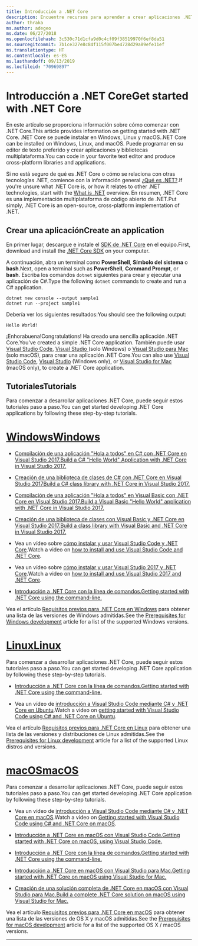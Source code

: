 ```yaml
---
title: Introducción a .NET Core
description: Encuentre recursos para aprender a crear aplicaciones .NET Core en Windows, Linux y macOS.
author: thraka
ms.author: adegeo
ms.date: 06/27/2018
ms.openlocfilehash: 3c530c71d1cfa9d0c4cf09f38519970f6ef8da51
ms.sourcegitcommit: 7b1ce327e8c84f115f007be4728d29a89efe11ef
ms.translationtype: HT
ms.contentlocale: es-ES
ms.lasthandoff: 09/13/2019
ms.locfileid: "70969897"
---
```

# <a name="get-started-with-net-core"></a><span data-ttu-id="ccd89-103">Introducción a .NET Core</span><span class="sxs-lookup"><span data-stu-id="ccd89-103">Get started with .NET Core</span></span>

<span data-ttu-id="ccd89-104">En este artículo se proporciona información sobre cómo comenzar con .NET Core.</span><span class="sxs-lookup"><span data-stu-id="ccd89-104">This article provides information on getting started with .NET Core.</span></span> <span data-ttu-id="ccd89-105">.NET Core se puede instalar en Windows, Linux y macOS.</span><span class="sxs-lookup"><span data-stu-id="ccd89-105">.NET Core can be installed on Windows, Linux, and macOS.</span></span> <span data-ttu-id="ccd89-106">Puede programar en su editor de texto preferido y crear aplicaciones y bibliotecas multiplataforma.</span><span class="sxs-lookup"><span data-stu-id="ccd89-106">You can code in your favorite text editor and produce cross-platform libraries and applications.</span></span> 

<span data-ttu-id="ccd89-107">Si no está seguro de qué es .NET Core o cómo se relaciona con otras tecnologías .NET, comience con la información general [¿Qué es .NET?](https://dotnet.microsoft.com/learn/dotnet/what-is-dotnet).</span><span class="sxs-lookup"><span data-stu-id="ccd89-107">If you're unsure what .NET Core is, or how it relates to other .NET technologies, start with the [What is .NET](https://dotnet.microsoft.com/learn/dotnet/what-is-dotnet) overview.</span></span> <span data-ttu-id="ccd89-108">En resumen, .NET Core es una implementación multiplataforma de código abierto de .NET.</span><span class="sxs-lookup"><span data-stu-id="ccd89-108">Put simply, .NET Core is an open-source, cross-platform implementation of .NET.</span></span>

## <a name="create-an-application"></a><span data-ttu-id="ccd89-109">Crear una aplicación</span><span class="sxs-lookup"><span data-stu-id="ccd89-109">Create an application</span></span>

<span data-ttu-id="ccd89-110">En primer lugar, descargue e instale el [SDK de .NET Core](https://dotnet.microsoft.com/download) en el equipo.</span><span class="sxs-lookup"><span data-stu-id="ccd89-110">First, download and install the [.NET Core SDK](https://dotnet.microsoft.com/download) on your computer.</span></span>

<span data-ttu-id="ccd89-111">A continuación, abra un terminal como **PowerShell**, **Símbolo del sistema** o **bash**.</span><span class="sxs-lookup"><span data-stu-id="ccd89-111">Next, open a terminal such as **PowerShell**, **Command Prompt**, or **bash**.</span></span> <span data-ttu-id="ccd89-112">Escriba los comandos `dotnet` siguientes para crear y ejecutar una aplicación de C#.</span><span class="sxs-lookup"><span data-stu-id="ccd89-112">Type the following `dotnet` commands to create and run a C# application.</span></span>

```console
dotnet new console --output sample1
dotnet run --project sample1
```

<span data-ttu-id="ccd89-113">Debería ver los siguientes resultados:</span><span class="sxs-lookup"><span data-stu-id="ccd89-113">You should see the following output:</span></span>

```console
Hello World!
```

<span data-ttu-id="ccd89-114">¡Enhorabuena!</span><span class="sxs-lookup"><span data-stu-id="ccd89-114">Congratulations!</span></span> <span data-ttu-id="ccd89-115">Ha creado una sencilla aplicación .NET Core.</span><span class="sxs-lookup"><span data-stu-id="ccd89-115">You've created a simple .NET Core application.</span></span> <span data-ttu-id="ccd89-116">También puede usar [Visual Studio Code](tutorials/with-visual-studio-code.md), [Visual Studio ](tutorials/with-visual-studio.md) (solo Windows) o [Visual Studio para Mac](tutorials/using-on-mac-vs.md) (solo macOS), para crear una aplicación .NET Core.</span><span class="sxs-lookup"><span data-stu-id="ccd89-116">You can also use [Visual Studio Code](tutorials/with-visual-studio-code.md), [Visual Studio](tutorials/with-visual-studio.md) (Windows only), or [Visual Studio for Mac](tutorials/using-on-mac-vs.md) (macOS only), to create a .NET Core application.</span></span>

## <a name="tutorials"></a><span data-ttu-id="ccd89-117">Tutoriales</span><span class="sxs-lookup"><span data-stu-id="ccd89-117">Tutorials</span></span>

<span data-ttu-id="ccd89-118">Para comenzar a desarrollar aplicaciones .NET Core, puede seguir estos tutoriales paso a paso.</span><span class="sxs-lookup"><span data-stu-id="ccd89-118">You can get started developing .NET Core applications by following these step-by-step tutorials.</span></span>

<!-- markdownlint-disable MD025 -->

# <a name="windowstabwindows"></a>[<span data-ttu-id="ccd89-119">Windows</span><span class="sxs-lookup"><span data-stu-id="ccd89-119">Windows</span></span>](#tab/windows)

* [<span data-ttu-id="ccd89-120">Compilación de una aplicación "Hola a todos" en C# con .NET Core en Visual Studio 2017.</span><span class="sxs-lookup"><span data-stu-id="ccd89-120">Build a C# "Hello World" Application with .NET Core in Visual Studio 2017.</span></span>](./tutorials/with-visual-studio.md)

* [<span data-ttu-id="ccd89-121">Creación de una biblioteca de clases de C# con .NET Core en Visual Studio 2017</span><span class="sxs-lookup"><span data-stu-id="ccd89-121">Build a C# class library with .NET Core in Visual Studio 2017.</span></span>](./tutorials/library-with-visual-studio.md)

* [<span data-ttu-id="ccd89-122">Compilación de una aplicación "Hola a todos" en Visual Basic con .NET Core en Visual Studio 2017.</span><span class="sxs-lookup"><span data-stu-id="ccd89-122">Build a Visual Basic "Hello World" application with .NET Core in Visual Studio 2017.</span></span>](./tutorials/vb-with-visual-studio.md)

* [<span data-ttu-id="ccd89-123">Creación de una biblioteca de clases con Visual Basic y .NET Core en Visual Studio 2017.</span><span class="sxs-lookup"><span data-stu-id="ccd89-123">Build a class library with Visual Basic and .NET Core in Visual Studio 2017.</span></span>](./tutorials/vb-library-with-visual-studio.md)  

* <span data-ttu-id="ccd89-124">Vea un vídeo sobre [cómo instalar y usar Visual Studio Code y .NET Core](https://channel9.msdn.com/Blogs/dotnet/Get-started-with-VS-Code-using-CSharp-and-NET-Core/).</span><span class="sxs-lookup"><span data-stu-id="ccd89-124">Watch a video on [how to install and use Visual Studio Code and .NET Core](https://channel9.msdn.com/Blogs/dotnet/Get-started-with-VS-Code-using-CSharp-and-NET-Core/).</span></span>

* <span data-ttu-id="ccd89-125">Vea un vídeo sobre [cómo instalar y usar Visual Studio 2017 y .NET Core](https://channel9.msdn.com/Blogs/dotnet/Get-Started-NET-Core-Visual-Studio-2017/).</span><span class="sxs-lookup"><span data-stu-id="ccd89-125">Watch a video on [how to install and use Visual Studio 2017 and .NET Core](https://channel9.msdn.com/Blogs/dotnet/Get-Started-NET-Core-Visual-Studio-2017/).</span></span>

* [<span data-ttu-id="ccd89-126">Introducción a .NET Core con la línea de comandos.</span><span class="sxs-lookup"><span data-stu-id="ccd89-126">Getting started with .NET Core using the command-line.</span></span>](tutorials/using-with-xplat-cli.md)

<span data-ttu-id="ccd89-127">Vea el artículo [Requisitos previos para .NET Core en Windows](windows-prerequisites.md) para obtener una lista de las versiones de Windows admitidas.</span><span class="sxs-lookup"><span data-stu-id="ccd89-127">See the [Prerequisites for Windows development](windows-prerequisites.md) article for a list of the supported Windows versions.</span></span>

# <a name="linuxtablinux"></a>[<span data-ttu-id="ccd89-128">Linux</span><span class="sxs-lookup"><span data-stu-id="ccd89-128">Linux</span></span>](#tab/linux)

<span data-ttu-id="ccd89-129">Para comenzar a desarrollar aplicaciones .NET Core, puede seguir estos tutoriales paso a paso.</span><span class="sxs-lookup"><span data-stu-id="ccd89-129">You can get started developing .NET Core application by following these step-by-step tutorials.</span></span>

* [<span data-ttu-id="ccd89-130">Introducción a .NET Core con la línea de comandos.</span><span class="sxs-lookup"><span data-stu-id="ccd89-130">Getting started with .NET Core using the command-line.</span></span>](tutorials/using-with-xplat-cli.md)

* <span data-ttu-id="ccd89-131">Vea un vídeo de [introducción a Visual Studio Code mediante C# y .NET Core en Ubuntu](https://channel9.msdn.com/Blogs/dotnet/Get-started-with-VS-Code-Csharp-dotnet-Core-Ubuntu).</span><span class="sxs-lookup"><span data-stu-id="ccd89-131">Watch a video on [getting started with Visual Studio Code using C# and .NET Core on Ubuntu](https://channel9.msdn.com/Blogs/dotnet/Get-started-with-VS-Code-Csharp-dotnet-Core-Ubuntu).</span></span>

<span data-ttu-id="ccd89-132">Vea el artículo [Requisitos previos para .NET Core en Linux](linux-prerequisites.md) para obtener una lista de las versiones y distribuciones de Linux admitidas.</span><span class="sxs-lookup"><span data-stu-id="ccd89-132">See the [Prerequisites for Linux development](linux-prerequisites.md) article for a list of the supported Linux distros and versions.</span></span>

# <a name="macostabmacos"></a>[<span data-ttu-id="ccd89-133">macOS</span><span class="sxs-lookup"><span data-stu-id="ccd89-133">macOS</span></span>](#tab/macos)

<span data-ttu-id="ccd89-134">Para comenzar a desarrollar aplicaciones .NET Core, puede seguir estos tutoriales paso a paso.</span><span class="sxs-lookup"><span data-stu-id="ccd89-134">You can get started developing .NET Core application by following these step-by-step tutorials.</span></span>

* <span data-ttu-id="ccd89-135">Vea un vídeo de [introducción a Visual Studio Code mediante C# y .NET Core en macOS](https://channel9.msdn.com/Blogs/dotnet/Get-started-VSCode-NET-Core-Mac).</span><span class="sxs-lookup"><span data-stu-id="ccd89-135">Watch a video on [Getting started with Visual Studio Code using C# and .NET Core on macOS](https://channel9.msdn.com/Blogs/dotnet/Get-started-VSCode-NET-Core-Mac).</span></span>

* [<span data-ttu-id="ccd89-136">Introducción a .NET Core en macOS con Visual Studio Code.</span><span class="sxs-lookup"><span data-stu-id="ccd89-136">Getting started with .NET Core on macOS, using Visual Studio Code.</span></span>](tutorials/using-on-macos.md)

* [<span data-ttu-id="ccd89-137">Introducción a .NET Core con la línea de comandos.</span><span class="sxs-lookup"><span data-stu-id="ccd89-137">Getting started with .NET Core using the command-line.</span></span>](tutorials/using-with-xplat-cli.md)

* [<span data-ttu-id="ccd89-138">Introducción a .NET Core en macOS con Visual Studio para Mac.</span><span class="sxs-lookup"><span data-stu-id="ccd89-138">Getting started with .NET Core on macOS using Visual Studio for Mac.</span></span>](tutorials/using-on-mac-vs.md)

* [<span data-ttu-id="ccd89-139">Creación de una solución completa de .NET Core en macOS con Visual Studio para Mac.</span><span class="sxs-lookup"><span data-stu-id="ccd89-139">Build a complete .NET Core solution on macOS using Visual Studio for Mac.</span></span>](tutorials/using-on-mac-vs-full-solution.md)

<span data-ttu-id="ccd89-140">Vea el artículo [Requisitos previos para .NET Core en macOS](macos-prerequisites.md) para obtener una lista de las versiones de OS X y macOS admitidas.</span><span class="sxs-lookup"><span data-stu-id="ccd89-140">See the [Prerequisites for macOS development](macos-prerequisites.md) article for a list of the supported OS X / macOS versions.</span></span>

---
